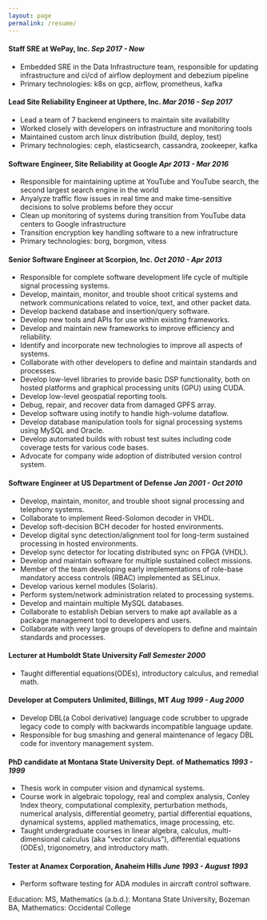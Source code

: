 ```yaml
---
layout: page
permalink: /resume/
---
```



#### Staff SRE at WePay, Inc.  *Sep 2017 - Now*
* Embedded SRE in the Data Infrastructure team, responsible
  for updating infrastructure and ci/cd of airflow deployment
  and debezium pipeline
* Primary technologies: k8s on gcp, airflow, prometheus, kafka


#### Lead Site Reliability Engineer at Upthere, Inc.   *Mar 2016 - Sep 2017*
* Lead a team of 7 backend engineers to maintain site availability
* Worked closely with developers on infrastructure and monitoring tools
* Maintained custom arch linux distribution (build, deploy, test)
* Primary technologies: ceph, elasticsearch, cassandra, zookeeper, kafka


#### Software Engineer, Site Reliability at Google   *Apr 2013 - Mar 2016*
* Responsible for maintaining uptime at YouTube and YouTube search,
  the second largest search engine in the world
* Anyalyze traffic flow issues in real time and make time-sensitive decisions
  to solve problems before they occur
* Clean up monitoring of systems during transition from YouTube data
  centers to Google infrastructure
* Transition encryption key handling software to a new infratructure
* Primary technologies: borg, borgmon, vitess


#### Senior Software Engineer at Scorpion, Inc.   *Oct 2010 - Apr 2013*
* Responsible for complete software development life cycle of multiple
  signal processing systems.
* Develop, maintain, monitor, and trouble shoot critical systems and network
  communications related to voice, text, and other packet data.
* Develop backend database and insertion/query software.
* Develop new tools and APIs for use within existing frameworks.
* Develop and maintain new frameworks to improve efficiency and reliability.
* Identify and incorporate new technologies to improve all aspects of systems.
* Collaborate with other developers to define and maintain standards and
  processes.
* Develop low-level libraries to provide basic DSP functionality, both on
  hosted platforms and graphical processing units (GPU) using CUDA.
* Develop low-level geospatial reporting tools.
* Debug, repair, and recover data from damaged GPFS array.
* Develop software using inotify to handle high-volume dataflow.
* Develop database manipulation tools for signal processing systems using
  MySQL and Oracle.
* Develop automated builds with robust test suites including code coverage
  tests for various code bases.
* Advocate for company wide adoption of distributed version control system.


#### Software Engineer at US Department of Defense *Jan 2001 - Oct 2010*
* Develop, maintain, monitor, and trouble shoot signal processing and
  telephony systems.
* Collaborate to implement Reed-Solomon decoder in VHDL.
* Develop soft-decision BCH decoder for hosted environments.
* Develop digital sync detection/alignment tool for long-term sustained
  processing in hosted environments.
* Develop sync detector for locating distributed sync on FPGA (VHDL).
* Develop and maintain software for multiple sustained collect missions.
* Member of the team developing early implementations of role-base mandatory
  access controls (RBAC) implemented as SELinux.
* Develop various kernel modules (Solaris).
* Perform system/network administration related to processing systems.
* Develop and maintain multiple MySQL databases.
* Collaborate to establish Debian servers to make apt available as a package
  management tool to developers and users.
* Collaborate with very large groups of developers to define and maintain
  standards and processes.


#### Lecturer at Humboldt State University *Fall Semester 2000*
* Taught differential equations(ODEs), introductory calculus, and remedial math.


#### Developer at Computers Unlimited, Billings, MT *Aug 1999 - Aug 2000*
* Develop DBL(a Cobol derivative) language code scrubber to upgrade
  legacy code to comply with backwards incompatible language update.
* Responsible for bug smashing and general maintenance of legacy DBL code
  for inventory management system.


#### PhD candidate at Montana State University Dept. of Mathematics *1993 - 1999*
* Thesis work in computer vision and dynamical systems.
* Course work in algebraic topology, real and complex analysis, Conley
  Index theory, computational complexity, perturbation methods, numerical
  analysis, differential geometry, partial differential equations,
  dynamical systems, applied mathematics, image processing, etc.
* Taught undergraduate courses in linear algebra, calculus, multi-dimensional
  calculus (aka "vector calculus"), differential equations (ODEs),
  trigonometry, and introductory math.


#### Tester at Anamex Corporation, Anaheim Hills *June 1993 - August 1993*
* Perform software testing for ADA modules in aircraft control software.


Education:
MS, Mathematics (a.b.d.): Montana State University, Bozeman
BA, Mathematics: Occidental College
